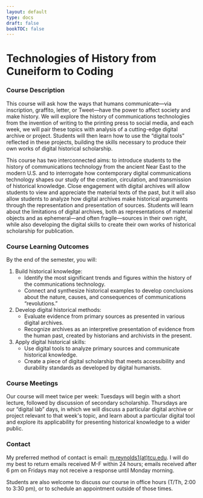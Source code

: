 ```yaml
---
layout: default
type: docs
draft: false
bookTOC: false
---
```

# Technologies of History from Cuneiform to Coding

### __Course Description__
This course will ask how the ways that humans communicate—via inscription, graffito, letter, or Tweet—have the power to affect society and make history. We will explore the history of communications technologies from the invention of writing to the printing press to social media, and each week, we will pair these topics with analysis of a cutting-edge digital archive or project. Students will then learn how to use the “digital tools” reflected in these projects, building the skills necessary to produce their own works of digital historical scholarship.  

This course has two interconnected aims: to introduce students to the history of communications technology from the ancient Near East to the modern U.S. and to interrogate how contemporary digital communications technology shapes our study of the creation, circulation, and transmission of historical knowledge. Close engagement with digital archives will allow students to view and appreciate the material texts of the past, but it will also allow students to analyze how digital archives make historical arguments through the representation and presentation of sources. Students will learn about the limitations of digital archives, both as representations of material objects and as ephemeral—and often fragile—sources in their own right, while also developing the digital skills to create their own works of historical scholarship for publication. 


### __Course Learning Outcomes__

By the end of the semester, you will:  
 
1. Build historical knowledge:  
   - Identify the most significant trends and figures within the history of the communications technology.
   - Connect and synthesize historical examples to develop conclusions about the nature, causes, and consequences of communications “revolutions.” 
2. Develop digital historical methods:  
   - Evaluate evidence from primary sources as presented in various digital archives.  
   - Recognize archives as an interpretive presentation of evidence from the human past, created by historians and archivists in the present. 
3.	Apply digital historical skills:  
    - Use digital tools to analyze primary sources and communicate historical knowledge.
    - Create a piece of digital scholarship that meets accessibility and durability standards as developed by digital humanists.  
    

### __Course Meetings__
Our course will meet twice per week: Tuesdays will begin with a short lecture, followed by 
discussion of secondary scholarship. Thursdays are our “digital lab” days, in which we will 
discuss a particular digital archive or project relevant to that week's topic, and learn about a particular digital tool and explore its applicability for presenting historical 
knowledge to a wider public.

### __Contact__
My preferred method of contact is email: [m.reynolds1(at)tcu.edu](mailto:m.reynolds1@tcu.edu).
I will do my best to return emails received M-F within 24 hours; emails received after 6 pm
on Fridays may not receive a response until Monday morning.

Students are also welcome to discuss our course in office hours (T/Th, 2:00 to 3:30 pm), or to schedule an appointment outside of those times.